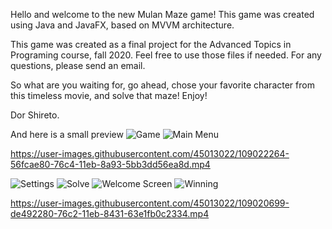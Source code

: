 Hello and welcome to the new Mulan Maze game!
This game was created using Java and JavaFX, based on MVVM architecture.

This game was created as a final project for the Advanced Topics in Programing course, fall 2020.
Feel free to use those files if needed.
For any questions, please send an email.

So what are you waiting for, go ahead, chose your favorite character from this timeless movie, and solve that maze!
Enjoy!


Dor Shireto.

And here is a small preview
![Game](https://user-images.githubusercontent.com/45013022/109022248-53692780-76c4-11eb-955c-593da1abfe43.png)
![Main Menu](https://user-images.githubusercontent.com/45013022/109022260-55cb8180-76c4-11eb-9c3b-09a10ae9e1ee.png)

https://user-images.githubusercontent.com/45013022/109022264-56fcae80-76c4-11eb-8a93-5bb3dd56ea8d.mp4

![Settings](https://user-images.githubusercontent.com/45013022/109022334-64b23400-76c4-11eb-9bdb-14db075129fd.png)
![Solve](https://user-images.githubusercontent.com/45013022/109022340-667bf780-76c4-11eb-9f9c-6744cada7745.png)
![Welcome Screen](https://user-images.githubusercontent.com/45013022/109022348-67ad2480-76c4-11eb-8e32-01d7d799a075.JPG)
![Winning](https://user-images.githubusercontent.com/45013022/109022350-6845bb00-76c4-11eb-89d4-ddd32751eb86.png)


https://user-images.githubusercontent.com/45013022/109020699-de492280-76c2-11eb-8431-63e1fb0c2334.mp4
